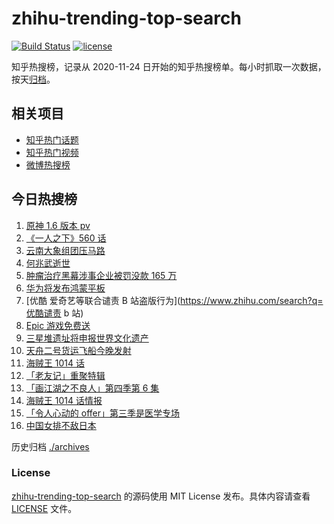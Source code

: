 # zhihu-trending-top-search

[![Build Status](https://github.com/justjavac/zhihu-trending-top-search/workflows/ci/badge.svg?branch=main)](https://github.com/justjavac/zhihu-trending-top-search/actions)
[![license](https://img.shields.io/github/license/justjavac/zhihu-trending-top-search)](https://github.com/justjavac/zhihu-trending-top-search/blob/main/LICENSE)

知乎热搜榜，记录从 2020-11-24 日开始的知乎热搜榜单。每小时抓取一次数据，按天[归档](./archives)。

## 相关项目

- [知乎热门话题](https://github.com/justjavac/zhihu-trending-hot-questions)
- [知乎热门视频](https://github.com/justjavac/zhihu-trending-hot-video)
- [微博热搜榜](https://github.com/justjavac/weibo-trending-hot-search)

## 今日热搜榜

<!-- BEGIN -->
<!-- 最后更新时间 Sat May 29 2021 23:15:02 GMT+0800 (China Standard Time) -->

1. [原神 1.6 版本 pv](https://www.zhihu.com/search?q=原神)
2. [《一人之下》560 话](https://www.zhihu.com/search?q=一人之下)
3. [云南大象组团压马路](https://www.zhihu.com/search?q=云南大象)
4. [何兆武逝世](https://www.zhihu.com/search?q=何兆武)
5. [肿瘤治疗黑幕涉事企业被罚没款 165 万](https://www.zhihu.com/search?q=肿瘤治疗黑幕)
6. [华为将发布鸿蒙平板](https://www.zhihu.com/search?q=鸿蒙平板)
7. [优酷 爱奇艺等联合谴责 B 站盗版行为](https://www.zhihu.com/search?q=优酷谴责 b 站)
8. [Epic 游戏免费送](https://www.zhihu.com/search?q=Epic)
9. [三星堆遗址将申报世界文化遗产](https://www.zhihu.com/search?q=三星堆)
10. [天舟二号货运飞船今晚发射](https://www.zhihu.com/search?q=天舟二号)
11. [海贼王 1014 话](https://www.zhihu.com/search?q=海贼王)
12. [「老友记」重聚特辑](https://www.zhihu.com/search?q=老友记重聚)
13. [「画江湖之不良人」第四季第 6 集](https://www.zhihu.com/search?q=画江湖之不良人第四季)
14. [海贼王 1014 话情报](https://www.zhihu.com/search?q=海贼王)
15. [「令人心动的 offer」第三季是医学专场](https://www.zhihu.com/search?q=令人心动的offer第三季)
16. [中国女排不敌日本](https://www.zhihu.com/search?q=中国女排)

<!-- END -->

历史归档 [./archives](./archives)

### License

[zhihu-trending-top-search](https://github.com/justjavac/zhihu-trending-top-search)
的源码使用 MIT License 发布。具体内容请查看 [LICENSE](./LICENSE) 文件。
